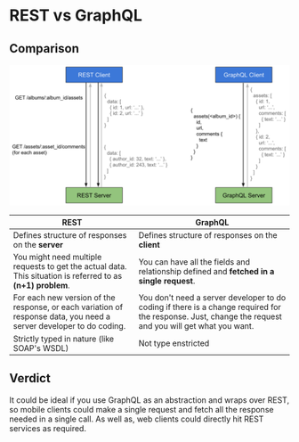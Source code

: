# REST vs GraphQL

## Comparison

<img src="attachments/387177950/387177257.png" width="600"/><br/>

|REST|GraphQL|
|-----|------|
|Defines structure of responses on the **server**|Defines structure of responses on the **client**|
|You might need multiple requests to get the actual data. This situation is referred to as **(n+1) problem**. |You can have all the fields and relationship defined and **fetched in a single request**.|
|For each new version of the response, or each variation of response data, you need a server developer to do coding.|You don't need a server developer to do coding if there is a change required for the response. Just, change the request and you will get what you want.|
|Strictly typed in nature (like SOAP's WSDL)|Not type enstricted|

## Verdict

It could be ideal if you use GraphQL as an abstraction and wraps over REST, so mobile clients could make a single request and fetch all the response needed in a single call. As well as, web clients could directly hit REST services as required.
